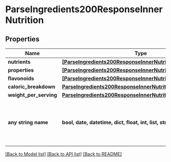 # ParseIngredients200ResponseInnerNutrition


## Properties
Name | Type | Description | Notes
------------ | ------------- | ------------- | -------------
**nutrients** | [**[ParseIngredients200ResponseInnerNutritionNutrientsInner]**](ParseIngredients200ResponseInnerNutritionNutrientsInner.md) |  | 
**properties** | [**[ParseIngredients200ResponseInnerNutritionPropertiesInner]**](ParseIngredients200ResponseInnerNutritionPropertiesInner.md) |  | 
**flavonoids** | [**[ParseIngredients200ResponseInnerNutritionPropertiesInner]**](ParseIngredients200ResponseInnerNutritionPropertiesInner.md) |  | 
**caloric_breakdown** | [**ParseIngredients200ResponseInnerNutritionCaloricBreakdown**](ParseIngredients200ResponseInnerNutritionCaloricBreakdown.md) |  | 
**weight_per_serving** | [**ParseIngredients200ResponseInnerNutritionWeightPerServing**](ParseIngredients200ResponseInnerNutritionWeightPerServing.md) |  | 
**any string name** | **bool, date, datetime, dict, float, int, list, str, none_type** | any string name can be used but the value must be the correct type | [optional]

[[Back to Model list]](../README.md#documentation-for-models) [[Back to API list]](../README.md#documentation-for-api-endpoints) [[Back to README]](../README.md)



